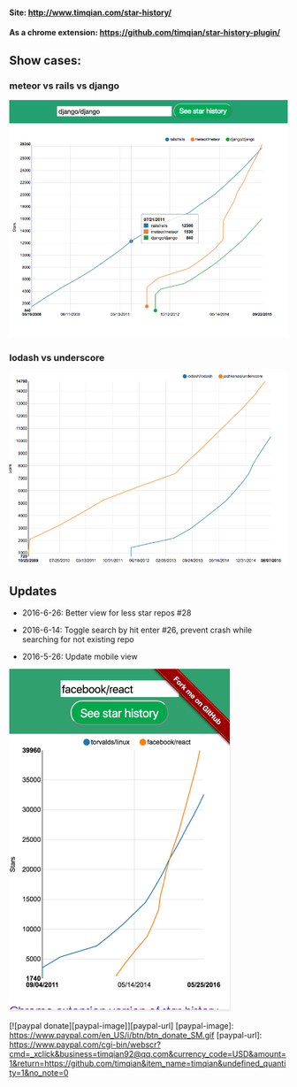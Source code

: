 #### Site: http://www.timqian.com/star-history/

#### As a chrome extension: https://github.com/timqian/star-history-plugin/

## Show cases:

### meteor vs rails vs django
![](./assets/django.png)

### lodash vs underscore
![lodash vs underscore](./assets/lodash_underscore.png)

## Updates
- 2016-6-26: Better view for less star repos #28

- 2016-6-14: Toggle search by hit enter #26, prevent crash while searching for not existing repo

- 2016-5-26: Update mobile view

<img src="./assets/phone.png" width="400">

[![paypal donate][paypal-image]][paypal-url]
[paypal-image]: https://www.paypal.com/en_US/i/btn/btn_donate_SM.gif
[paypal-url]: https://www.paypal.com/cgi-bin/webscr?cmd=_xclick&business=timqian92@qq.com&currency_code=USD&amount=1&return=https://github.com/timqian&item_name=timqian&undefined_quantity=1&no_note=0
